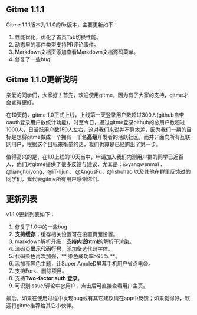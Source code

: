 ## Gitme 1.1.1

Gitme 1.1.1版本为1.1.0的fix版本，主要更新如下：

1. 性能优化，优化了首页Tab切换性能。
2. 动态里的事件类型支持PR评论事件。
3. Markdown文档页添加查看Markdown文档源码菜单。
4. 修复了一些bug.

## Gitme 1.1.0更新说明

亲爱的同学们，大家好！首先，欢迎使用gitme，因为有了大家的支持，gitme才会变得更好。

在10天前，gitme 1.0正式上线，上线第一天登录用户数超过300人(github自带oauth登录用户数统计功能)，时至今日，通过gitme登录github的总用户数超过1000人，日活跃用户数150人左右，这对我们来说并不算太差，因为我们一期的目标是想将gitme做成一个拥有一千名**高级**开发者的活跃社区，而并非面向所有互联网用户，根据这个目标来衡量的话，我们也算是已经跨出了第一步。

值得高兴的是，在1.0上线的10天当中，申请加入我们内测用户群的同学已近百人，他们对gitme提供了很多反馈与建议，尤其是：@yangwenmai 、@lianghuiyong、@iT-lijun、 @AngusFu、@lishuhao 以及其他在群里反馈过的同学们，我代表gitme所有用户感谢你们。

## 更新列表

v1.1.0更新列表如下：

1. 修复了1.0中的一些bug
2. **支持缓存**；缓存相关设置可在设置页面设置。
3. markdown解析升级：**支持内嵌html**的解析于渲染。
4. 源码页**显示代码行号**，添加备选代码字体。
5. 代码染色再次加强，** 染色成功率>95% **。
6. 添加亮黑色主题，让Super AmoleD屏幕手机用户省点电😄。
7. 支持Fork、删除项目。
8. 支持**Two-factor auth 登录**。
9. 可识别issue/评论中@用户，点击后可直接查看用户主页。

最后，如果在使用过程中发现bug或有其它建议请在app中反馈；如果觉得好，欢迎将gitme推荐给其它小伙伴。














